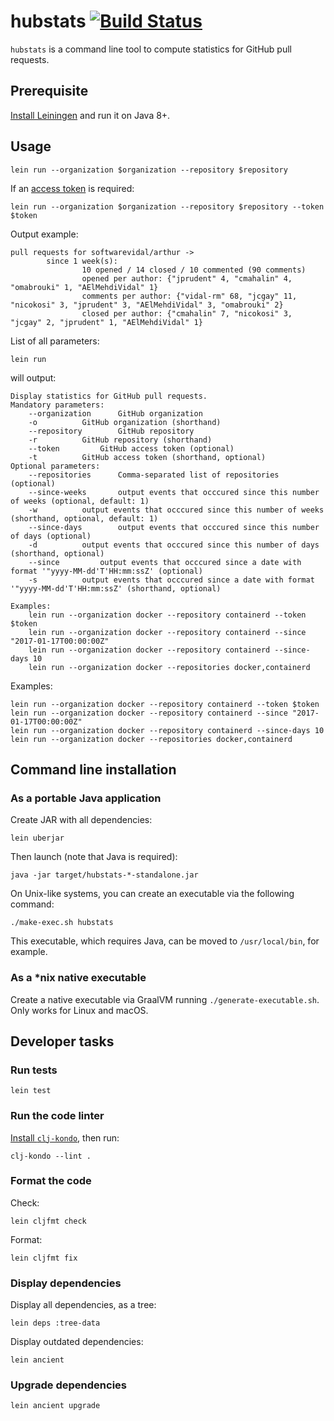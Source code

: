 # hubstats [![Build Status](https://travis-ci.org/nicokosi/hubstats.svg?branch=master)](https://travis-ci.org/nicokosi/hubstats)

`hubstats` is a command line tool to compute statistics for GitHub pull requests.

## Prerequisite

[Install Leiningen](http://leiningen.org/#install) and run it on Java 8+.

## Usage

```shell
lein run --organization $organization --repository $repository
```

If an [access token](https://help.github.com/articles/creating-an-access-token-for-command-line-use/) is required:

```shell
lein run --organization $organization --repository $repository --token $token
```

Output example:

```shell
pull requests for softwarevidal/arthur ->
        since 1 week(s):
                10 opened / 14 closed / 10 commented (90 comments)
                opened per author: {"jprudent" 4, "cmahalin" 4, "omabrouki" 1, "AElMehdiVidal" 1}
                comments per author: {"vidal-rm" 68, "jcgay" 11, "nicokosi" 3, "jprudent" 3, "AElMehdiVidal" 3, "omabrouki" 2}
                closed per author: {"cmahalin" 7, "nicokosi" 3, "jcgay" 2, "jprudent" 1, "AElMehdiVidal" 1}
```

List of all parameters:

```shell
lein run
```

will output:

```text
Display statistics for GitHub pull requests.
Mandatory parameters:
	--organization		GitHub organization
	-o			GitHub organization (shorthand)
	--repository		GitHub repository
	-r			GitHub repository (shorthand)
	--token			GitHub access token (optional)
	-t			GitHub access token (shorthand, optional)
Optional parameters:
	--repositories		Comma-separated list of repositories (optional)
	--since-weeks		output events that occcured since this number of weeks (optional, default: 1)
	-w			output events that occcured since this number of weeks (shorthand, optional, default: 1)
	--since-days		output events that occcured since this number of days (optional)
	-d			output events that occcured since this number of days (shorthand, optional)
	--since			output events that occcured since a date with format '"yyyy-MM-dd'T'HH:mm:ssZ' (optional)
	-s			output events that occcured since a date with format '"yyyy-MM-dd'T'HH:mm:ssZ' (shorthand, optional)

Examples:
	lein run --organization docker --repository containerd --token $token
	lein run --organization docker --repository containerd --since "2017-01-17T00:00:00Z"
	lein run --organization docker --repository containerd --since-days 10
	lein run --organization docker --repositories docker,containerd
```

Examples:

```shell
lein run --organization docker --repository containerd --token $token
lein run --organization docker --repository containerd --since "2017-01-17T00:00:00Z"
lein run --organization docker --repository containerd --since-days 10
lein run --organization docker --repositories docker,containerd
```

## Command line installation

### As a portable Java application

Create JAR with all dependencies:

```shell
lein uberjar
```

Then launch (note that Java is required):

```shell
java -jar target/hubstats-*-standalone.jar
```

On Unix-like systems, you can create an executable via the following command:

```shell
./make-exec.sh hubstats
```

This executable, which requires Java, can be moved to `/usr/local/bin`, for example.

### As a *nix native executable

Create a native executable via GraalVM running `./generate-executable.sh`. Only works for Linux and macOS.

## Developer tasks

### Run tests

```shell
lein test
```

### Run the code linter

[Install `clj-kondo`](https://github.com/borkdude/clj-kondo/blob/master/doc/install.md), then run:

```shell
clj-kondo --lint .
```

### Format the code

Check:

```shell
lein cljfmt check
```

Format:

```shell
lein cljfmt fix
```

### Display dependencies

Display all dependencies, as a tree:

```shell
lein deps :tree-data
```

Display outdated dependencies:

```shell
lein ancient
```

### Upgrade dependencies

```shell
lein ancient upgrade
```
